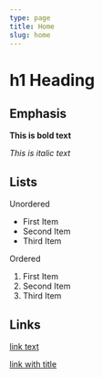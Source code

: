 ```yaml
---
type: page
title: Home
slug: home
---
```


# h1 Heading

## Emphasis

**This is bold text**

*This is italic text*

## Lists

Unordered

* First Item
* Second Item
* Third Item

Ordered

1. First Item
2. Second Item
3. Third Item

## Links

[link text](http://google.com)

[link with title](http://google.com "title text!")